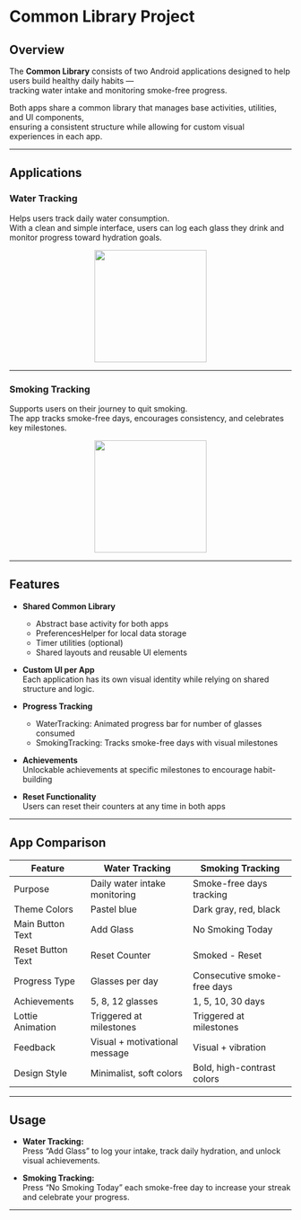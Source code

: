 # Common Library Project

## Overview

The **Common Library** consists of two Android applications designed to help users build healthy daily habits —  
tracking water intake and monitoring smoke-free progress.

Both apps share a common library that manages base activities, utilities, and UI components,  
ensuring a consistent structure while allowing for custom visual experiences in each app.

---

## Applications

### Water Tracking

Helps users track daily water consumption.  
With a clean and simple interface, users can log each glass they drink and monitor progress toward hydration goals.

<p align="center">
  <img src="https://github.com/user-attachments/assets/133b86eb-a9dc-4672-aba3-56d49ef60ed1" width="200"/>
</p>

---

### Smoking Tracking

Supports users on their journey to quit smoking.  
The app tracks smoke-free days, encourages consistency, and celebrates key milestones.

<p align="center">
  <img src="https://github.com/user-attachments/assets/f49ade27-8b99-4bc2-a1a8-3ebdfe62e6f0" width="200"/>
</p>

---

## Features

- **Shared Common Library**  
  - Abstract base activity for both apps  
  - PreferencesHelper for local data storage  
  - Timer utilities (optional)  
  - Shared layouts and reusable UI elements

- **Custom UI per App**  
  Each application has its own visual identity while relying on shared structure and logic.

- **Progress Tracking**  
  - WaterTracking: Animated progress bar for number of glasses consumed  
  - SmokingTracking: Tracks smoke-free days with visual milestones

- **Achievements**  
  Unlockable achievements at specific milestones to encourage habit-building

- **Reset Functionality**  
  Users can reset their counters at any time in both apps

---

## App Comparison

| Feature                | Water Tracking                         | Smoking Tracking                          |
|------------------------|----------------------------------------|--------------------------------------------|
| Purpose                | Daily water intake monitoring          | Smoke-free days tracking                   |
| Theme Colors           | Pastel blue                            | Dark gray, red, black                      |
| Main Button Text       | Add Glass                              | No Smoking Today                           |
| Reset Button Text      | Reset Counter                          | Smoked - Reset                             |
| Progress Type          | Glasses per day                        | Consecutive smoke-free days                |
| Achievements           | 5, 8, 12 glasses                       | 1, 5, 10, 30 days                          |
| Lottie Animation       | Triggered at milestones                | Triggered at milestones                    |
| Feedback               | Visual + motivational message          | Visual + vibration                         |
| Design Style           | Minimalist, soft colors                | Bold, high-contrast colors                 |

---

## Usage

- **Water Tracking:**  
  Press “Add Glass” to log your intake, track daily hydration, and unlock visual achievements.

- **Smoking Tracking:**  
  Press “No Smoking Today” each smoke-free day to increase your streak and celebrate your progress.

---
